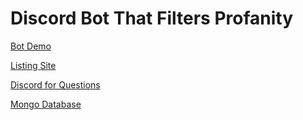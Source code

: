 # Discord Bot That Filters Profanity 
[Bot Demo](https://youtu.be/3u8xdN3v22I)

[Listing Site]([https://top.gg/bot/986412902250594324](https://discord.bots.gg/bots/986412902250594324))

[Discord for Questions](https://discord.gg/GShFM2FuWG)

[Mongo Database](https://www.mongodb.com/)
